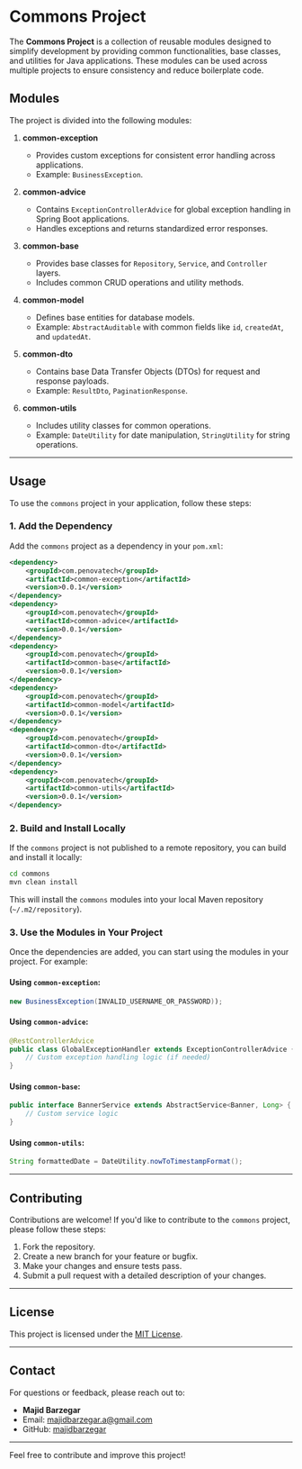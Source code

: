 # Commons Project

The **Commons Project** is a collection of reusable modules designed to simplify development by providing common functionalities, base classes, and utilities for Java applications. These modules can be used across multiple projects to ensure consistency and reduce boilerplate code.

## Modules

The project is divided into the following modules:

1. **common-exception**
   - Provides custom exceptions for consistent error handling across applications.
   - Example: `BusinessException`.

2. **common-advice**
   - Contains `ExceptionControllerAdvice` for global exception handling in Spring Boot applications.
   - Handles exceptions and returns standardized error responses.

3. **common-base**
   - Provides base classes for `Repository`, `Service`, and `Controller` layers.
   - Includes common CRUD operations and utility methods.

4. **common-model**
   - Defines base entities for database models.
   - Example: `AbstractAuditable` with common fields like `id`, `createdAt`, and `updatedAt`.

5. **common-dto**
   - Contains base Data Transfer Objects (DTOs) for request and response payloads.
   - Example: `ResultDto`, `PaginationResponse`.

6. **common-utils**
   - Includes utility classes for common operations.
   - Example: `DateUtility` for date manipulation, `StringUtility` for string operations.

---

## Usage

To use the `commons` project in your application, follow these steps:

### 1. Add the Dependency

Add the `commons` project as a dependency in your `pom.xml`:

```xml
<dependency>
    <groupId>com.penovatech</groupId>
    <artifactId>common-exception</artifactId>
    <version>0.0.1</version>
</dependency>
<dependency>
    <groupId>com.penovatech</groupId>
    <artifactId>common-advice</artifactId>
    <version>0.0.1</version>
</dependency>
<dependency>
    <groupId>com.penovatech</groupId>
    <artifactId>common-base</artifactId>
    <version>0.0.1</version>
</dependency>
<dependency>
    <groupId>com.penovatech</groupId>
    <artifactId>common-model</artifactId>
    <version>0.0.1</version>
</dependency>
<dependency>
    <groupId>com.penovatech</groupId>
    <artifactId>common-dto</artifactId>
    <version>0.0.1</version>
</dependency>
<dependency>
    <groupId>com.penovatech</groupId>
    <artifactId>common-utils</artifactId>
    <version>0.0.1</version>
</dependency>
```

### 2. Build and Install Locally

If the `commons` project is not published to a remote repository, you can build and install it locally:

```bash
cd commons
mvn clean install
```

This will install the `commons` modules into your local Maven repository (`~/.m2/repository`).

### 3. Use the Modules in Your Project

Once the dependencies are added, you can start using the modules in your project. For example:

#### Using `common-exception`:

```java
new BusinessException(INVALID_USERNAME_OR_PASSWORD));
```

#### Using `common-advice`:

```java
@RestControllerAdvice
public class GlobalExceptionHandler extends ExceptionControllerAdvice {
    // Custom exception handling logic (if needed)
}
```

#### Using `common-base`:

```java
public interface BannerService extends AbstractService<Banner, Long> {
    // Custom service logic
}
```

#### Using `common-utils`:

```java
String formattedDate = DateUtility.nowToTimestampFormat();
```

---

## Contributing

Contributions are welcome! If you'd like to contribute to the `commons` project, please follow these steps:

1. Fork the repository.
2. Create a new branch for your feature or bugfix.
3. Make your changes and ensure tests pass.
4. Submit a pull request with a detailed description of your changes.

---

## License

This project is licensed under the [MIT License](LICENSE).

---

## Contact

For questions or feedback, please reach out to:

- **Majid Barzegar**  
- Email: majidbarzegar.a@gmail.com
- GitHub: [majidbarzegar](https://github.com/majidbarzegar)

---

Feel free to contribute and improve this project!

